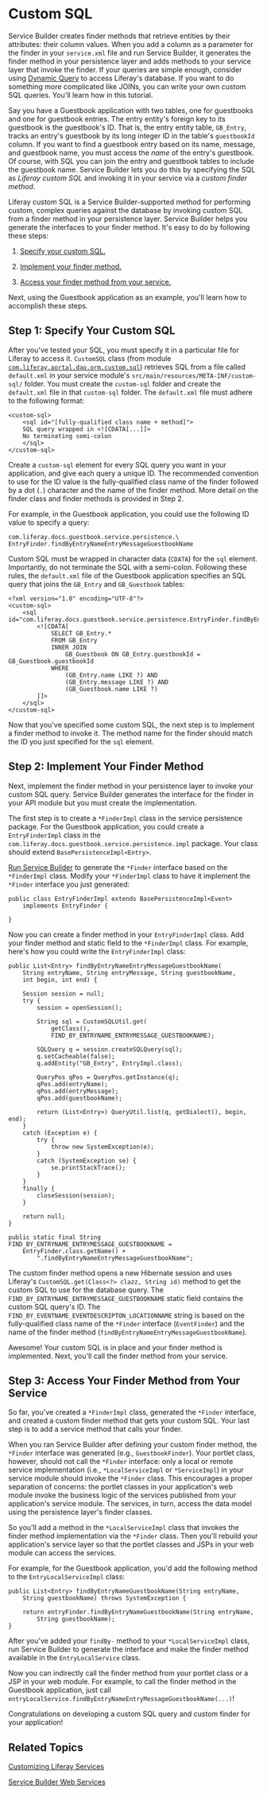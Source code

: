# Custom SQL [](id=custom-sql)

Service Builder creates finder methods that retrieve entities by their
attributes: their column values. When you add a column as a parameter for the
finder in your `service.xml` file and run Service Builder, it generates the
finder method in your persistence layer and adds methods to your service layer
that invoke the finder. If your queries are simple enough, consider using
[Dynamic Query](/develop/tutorials/-/knowledge_base/7-0/dynamic-query) to access
Liferay's database. If you want to do something more complicated like JOINs, you
can write your own custom SQL queries. You'll learn how in this tutorial.

Say you have a Guestbook application with two tables, one for guestbooks and one
for guestbook entries. The entry entity's foreign key to its guestbook is the
guestbook's ID. That is, the entry entity table, `GB_Entry`, tracks an entry's
guestbook by its long integer ID in the table's `guestbookId` column. If you
want to find a guestbook entry based on its name, message, and guestbook name,
you must access the *name* of the entry's guestbook. Of course, with SQL you can
join the entry and guestbook tables to include the guestbook name. Service
Builder lets you do this by specifying the SQL as *Liferay custom SQL* and
invoking it in your service via a *custom finder method*.

Liferay custom SQL is a Service Builder-supported method for performing custom,
complex queries against the database by invoking custom SQL from a finder method
in your persistence layer. Service Builder helps you generate the interfaces
to your finder method. It's easy to do by following these steps:

1. [Specify your custom SQL.](#step-1-specify-your-custom-sql)

2. [Implement your finder method.](#step-2-implement-your-finder-method)

3. [Access your finder method from your service.](#step-3-access-your-finder-method-from-your-service)

Next, using the Guestbook application as an example, you'll learn how to
accomplish these steps.

## Step 1: Specify Your Custom SQL [](id=step-1-specify-your-custom-sql)

After you've tested your SQL, you must specify it in a particular file for
Liferay to access it. `CustomSQL` class (from module
[`com.liferay.portal.dao.orm.custom.sql`](https://repository.liferay.com/nexus/content/repositories/liferay-public-releases/com/liferay/com.liferay.portal.dao.orm.custom.sql/))
retrieves SQL from a file called `default.xml` in your service module's
`src/main/resources/META-INF/custom-sql/` folder. You must create the
`custom-sql` folder and create the `default.xml` file in that `custom-sql`
folder. The `default.xml` file must adhere to the following format:

    <custom-sql>
        <sql id="[fully-qualified class name + method]">
        SQL query wrapped in <![CDATA[...]]>
        No terminating semi-colon
        </sql>
    </custom-sql>

Create a `custom-sql` element for every SQL query you want in your application,
and give each query a unique ID. The recommended convention to use for the
ID value is the fully-qualified class name of the finder followed by a dot (`.`)
character and the name of the finder method. More detail on the finder class and
finder methods is provided in Step 2.

For example, in the Guestbook application, you could use the following ID value
to specify a query:

    com.liferay.docs.guestbook.service.persistence.\
    EntryFinder.findByEntryNameEntryMessageGuestbookName

Custom SQL must be wrapped in character data (`CDATA`) for the `sql` element.
Importantly, do not terminate the SQL with a semi-colon. Following these rules,
the `default.xml` file of the Guestbook application specifies an SQL query that
joins the `GB_Entry` and `GB_Guestbook` tables:

    <?xml version="1.0" encoding="UTF-8"?>
    <custom-sql>
        <sql id="com.liferay.docs.guestbook.service.persistence.EntryFinder.findByEntryNameEntryMessageGuestbookName">
            <![CDATA[
                SELECT GB_Entry.*
                FROM GB_Entry
                INNER JOIN 
                    GB_Guestbook ON GB_Entry.guestbookId = GB_Guestbook.guestbookId
                WHERE
                    (GB_Entry.name LIKE ?) AND
                    (GB_Entry.message LIKE ?) AND
                    (GB_Guestbook.name LIKE ?)
            ]]>
        </sql>
    </custom-sql>

Now that you've specified some custom SQL, the next step is to implement a
finder method to invoke it. The method name for the finder should match the ID
you just specified for the `sql` element.

## Step 2: Implement Your Finder Method [](id=step-2-implement-your-finder-method)

Next, implement the finder method in your persistence layer to invoke your
custom SQL query. Service Builder generates the interface for the finder in your
API module but you must create the implementation.

The first step is to create a `*FinderImpl` class in the service persistence
package. For the Guestbook application, you could create a `EntryFinderImpl`
class in the `com.liferay.docs.guestbook.service.persistence.impl` package. Your
class should extend `BasePersistenceImpl<Entry>`.

[Run Service Builder](/develop/tutorials/-/knowledge_base/7-0/running-service-builder-and-understanding-the-generated-code)
to generate the `*Finder` interface based on the `*FinderImpl` class. Modify
your `*FinderImpl` class to have it implement the `*Finder` interface you just
generated:

    public class EntryFinderImpl extends BasePersistenceImpl<Event>
        implements EntryFinder {

    }

Now you can create a finder method in your `EntryFinderImpl` class. Add your
finder method and static field to the `*FinderImpl` class. For example, here's
how you could write the `EntryFinderImpl` class:

    public List<Entry> findByEntryNameEntryMessageGuestbookName(
        String entryName, String entryMessage, String guestbookName,
        int begin, int end) {

        Session session = null;
        try {
            session = openSession();

            String sql = CustomSQLUtil.get(
                getClass(),
                FIND_BY_ENTRYNAME_ENTRYMESSAGE_GUESTBOOKNAME);

            SQLQuery q = session.createSQLQuery(sql);
            q.setCacheable(false);
            q.addEntity("GB_Entry", EntryImpl.class);

            QueryPos qPos = QueryPos.getInstance(q);
            qPos.add(entryName);
            qPos.add(entryMessage);
            qPos.add(guestbookName);

            return (List<Entry>) QueryUtil.list(q, getDialect(), begin, end);
        }
        catch (Exception e) {
            try {
                throw new SystemException(e);
            }
            catch (SystemException se) {
                se.printStackTrace();
            }
        }
        finally {
            closeSession(session);
        }

        return null;
    }

    public static final String FIND_BY_ENTRYNAME_ENTRYMESSAGE_GUESTBOOKNAME =
        EntryFinder.class.getName() +
            ".findByEntryNameEntryMessageGuestbookName";
            

The custom finder method opens a new Hibernate session and uses Liferay's
`CustomSQL.get(Class<?> clazz, String id)` method to get the custom SQL to use
for the database query. The `FIND_BY_ENTRYNAME_ENTRYMESSAGE_GUESTBOOKNAME`
static field contains the custom SQL query's ID. The
`FIND_BY_EVENTNAME_EVENTDESCRIPTON_LOCATIONNAME` string is based on the
fully-qualified class name of the `*Finder` interface (`EventFinder`) and the
name of the finder method (`findByEntryNameEntryMessageGuestbookName`).

Awesome! Your custom SQL is in place and your finder method is implemented.
Next, you'll call the finder method from your service.

## Step 3: Access Your Finder Method from Your Service [](id=step-3-access-your-finder-method-from-your-service)

So far, you've created a `*FinderImpl` class, generated the `*Finder` interface,
and created a custom finder method that gets your custom SQL. Your last step is
to add a service method that calls your finder.

When you ran Service Builder after defining your custom finder method, the
`*Finder` interface was generated (e.g., `GuestbookFinder`). Your portlet class,
however, should not call the `*Finder` interface: only a local or remote service
implementation (i.e., `*LocalServiceImpl` or `*ServiceImpl`) in your service
module should invoke the `*Finder` class. This encourages a proper separation of
concerns: the portlet classes in your application's web module invoke the
business logic of the services published from your application's service module.
The services, in turn, access the data model using the persistence layer's
finder classes.

So you'll add a method in the `*LocalServiceImpl` class that invokes the finder
method implementation via the `*Finder` class. Then you'll rebuild your
application's service layer so that the portlet classes and JSPs in your web
module can access the services.

For example, for the Guestbook application, you'd add the following method to
the `EntryLocalServiceImpl` class:

    public List<Entry> findByEntryNameGuestbookName(String entryName,
        String guestbookName) throws SystemException {

        return entryFinder.findByEntryNameGuestbookName(String entryName,
            String guestbookName);
    }

After you've added your `findBy-` method to your `*LocalServiceImpl` class, run
Service Builder to generate the interface and make the finder method available
in the `EntryLocalService` class.

Now you can indirectly call the finder method from your portlet class or a JSP
in your web module. For example, to call the finder method in the Guestbook
application, just call
`entryLocalService.findByEntryNameEntryMessageGuestbookName(...)`!

Congratulations on developing a custom SQL query and custom finder for your
application!

## Related Topics [](id=related-topics)

[Customizing Liferay Services](/develop/tutorials/-/knowledge_base/7-0/customizing-liferay-services-service-wrappers)

[Service Builder Web Services](/develop/tutorials/-/knowledge_base/7-0/service-builder-web-services)

